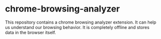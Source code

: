 # chrome-browsing-analyzer
This repository contains a chrome browsing analyzer extension. It can help us understand our browsing behavior. It is completely offline and stores data in the browser itself.
